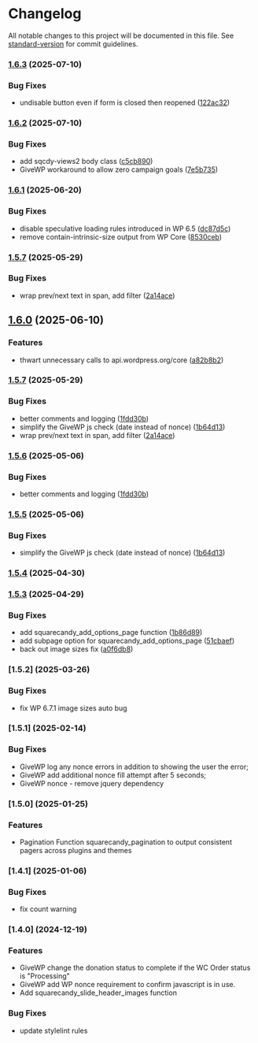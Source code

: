 # Changelog

All notable changes to this project will be documented in this file. See [standard-version](https://github.com/conventional-changelog/standard-version) for commit guidelines.

### [1.6.3](https://github.com/squarecandy/squarecandy-common/compare/v1.6.2...v1.6.3) (2025-07-10)


### Bug Fixes

* undisable button even if form is closed then reopened ([122ac32](https://github.com/squarecandy/squarecandy-common/commit/122ac32e551d73b1b5acb9de6f415cd28fa99b03))

### [1.6.2](https://github.com/squarecandy/squarecandy-common/compare/v1.6.1...v1.6.2) (2025-07-10)


### Bug Fixes

* add sqcdy-views2 body class ([c5cb890](https://github.com/squarecandy/squarecandy-common/commit/c5cb8900a37f2866fd0f2c07c426a4e6ec0e5b00))
* GiveWP workaround to allow zero campaign goals ([7e5b735](https://github.com/squarecandy/squarecandy-common/commit/7e5b735a13d500f0d122b37162a2e238524e328e))

### [1.6.1](https://github.com/squarecandy/squarecandy-common/compare/v1.6.0...v1.6.1) (2025-06-20)


### Bug Fixes

* disable speculative loading rules introduced in WP 6.5 ([dc87d5c](https://github.com/squarecandy/squarecandy-common/commit/dc87d5c7904948476f12e7357085e7eaa76107ef))
* remove contain-intrinsic-size output from WP Core ([8530ceb](https://github.com/squarecandy/squarecandy-common/commit/8530cebae2ae16d071c4f736a015a1a1d70f1fa7))

### [1.5.7](https://github.com/squarecandy/squarecandy-common/compare/v1.5.6...v1.5.7) (2025-05-29)


### Bug Fixes

* wrap prev/next text in span, add filter ([2a14ace](https://github.com/squarecandy/squarecandy-common/commit/2a14ace9a0aff020124629b8d2d34605cd579ed6))

## [1.6.0](https://github.com/squarecandy/squarecandy-common/compare/v1.5.6...v1.6.0) (2025-06-10)


### Features

* thwart unnecessary calls to api.wordpress.org/core ([a82b8b2](https://github.com/squarecandy/squarecandy-common/commit/a82b8b20644f696db030844628a8a9391f8dfd19))

### [1.5.7](https://github.com/squarecandy/squarecandy-common/compare/v1.5.4...v1.5.7) (2025-05-29)


### Bug Fixes

* better comments and logging ([1fdd30b](https://github.com/squarecandy/squarecandy-common/commit/1fdd30b38e162cdc41a61876f95a6e53e0cdfc9b))
* simplify the GiveWP js check (date instead of nonce) ([1b64d13](https://github.com/squarecandy/squarecandy-common/commit/1b64d13ed150a12ea6781f11f8ac71b62956100d))
* wrap prev/next text in span, add filter ([2a14ace](https://github.com/squarecandy/squarecandy-common/commit/2a14ace9a0aff020124629b8d2d34605cd579ed6))

### [1.5.6](https://github.com/squarecandy/squarecandy-common/compare/v1.5.5...v1.5.6) (2025-05-06)


### Bug Fixes

* better comments and logging ([1fdd30b](https://github.com/squarecandy/squarecandy-common/commit/1fdd30b38e162cdc41a61876f95a6e53e0cdfc9b))

### [1.5.5](https://github.com/squarecandy/squarecandy-common/compare/v1.5.4...v1.5.5) (2025-05-06)


### Bug Fixes

* simplify the GiveWP js check (date instead of nonce) ([1b64d13](https://github.com/squarecandy/squarecandy-common/commit/1b64d13ed150a12ea6781f11f8ac71b62956100d))

### [1.5.4](https://github.com/squarecandy/squarecandy-common/compare/v1.5.3...v1.5.4) (2025-04-30)

### [1.5.3](https://github.com/squarecandy/squarecandy-common/compare/v1.5.2...v1.5.3) (2025-04-29)


### Bug Fixes

* add squarecandy_add_options_page function ([1b86d89](https://github.com/squarecandy/squarecandy-common/commit/1b86d893b754a953b9653c72df93ee2ed97f330d))
* add subpage option for squarecandy_add_options_page ([51cbaef](https://github.com/squarecandy/squarecandy-common/commit/51cbaef82b6a223be0a1bcca2dc326e302fd1998))
* back out image sizes fix ([a0f6db8](https://github.com/squarecandy/squarecandy-common/commit/a0f6db8f4cf48695b1c3624155e16f366735f369))

### [1.5.2] (2025-03-26)

### Bug Fixes

* fix WP 6.7.1 image sizes auto bug

### [1.5.1] (2025-02-14)

### Bug Fixes

* GiveWP log any nonce errors in addition to showing the user the error;
* GiveWP add additional nonce fill attempt after 5 seconds;
* GiveWP nonce - remove jquery dependency

### [1.5.0] (2025-01-25)

### Features

* Pagination Function squarecandy_pagination to output consistent pagers across plugins and themes

### [1.4.1] (2025-01-06)

### Bug Fixes

* fix count warning

### [1.4.0] (2024-12-19)

### Features

* GiveWP change the donation status to complete if the WC Order status is "Processing"
* GiveWP add WP nonce requirement to confirm javascript is in use.
* Add squarecandy_slide_header_images function

### Bug Fixes

* update stylelint rules
